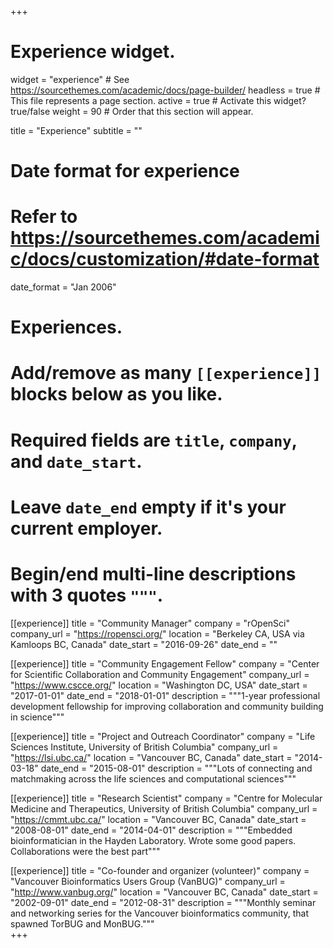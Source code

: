 +++
# Experience widget.
widget = "experience"  # See https://sourcethemes.com/academic/docs/page-builder/
headless = true  # This file represents a page section.
active = true  # Activate this widget? true/false
weight = 90  # Order that this section will appear.

title = "Experience"
subtitle = ""

# Date format for experience
#   Refer to https://sourcethemes.com/academic/docs/customization/#date-format
date_format = "Jan 2006"

# Experiences.
#   Add/remove as many `[[experience]]` blocks below as you like.
#   Required fields are `title`, `company`, and `date_start`.
#   Leave `date_end` empty if it's your current employer.
#   Begin/end multi-line descriptions with 3 quotes `"""`.
[[experience]]
  title = "Community Manager"
  company = "rOpenSci"
  company_url = "https://ropensci.org/"
  location = "Berkeley CA, USA via Kamloops BC, Canada"
  date_start = "2016-09-26"
  date_end = ""

[[experience]]
  title = "Community Engagement Fellow"
  company = "Center for Scientific Collaboration and Community Engagement"
  company_url = "https://www.cscce.org/"
  location = "Washington DC, USA"
  date_start = "2017-01-01"
  date_end = "2018-01-01"
  description = """1-year professional development fellowship for improving collaboration and community building in science"""

[[experience]]
  title = "Project and Outreach Coordinator"
  company = "Life Sciences Institute, University of British Columbia"
  company_url = "https://lsi.ubc.ca/"
  location = "Vancouver BC, Canada"
  date_start = "2014-03-18"
  date_end = "2015-08-01"
  description = """Lots of connecting and matchmaking across the life sciences and computational sciences"""

[[experience]]
  title = "Research Scientist"
  company = "Centre for Molecular Medicine and Therapeutics, University of British Columbia"
  company_url = "https://cmmt.ubc.ca/"
  location = "Vancouver BC, Canada"
  date_start = "2008-08-01"
  date_end = "2014-04-01"
  description = """Embedded bioinformatician in the Hayden Laboratory. Wrote some good papers. Collaborations were the best part"""
  
[[experience]]
  title = "Co-founder and organizer (volunteer)"
  company = "Vancouver Bioinformatics Users Group (VanBUG)"
  company_url = "http://www.vanbug.org/"
  location = "Vancouver BC, Canada"
  date_start = "2002-09-01"
  date_end = "2012-08-31"
  description = """Monthly seminar and networking series for the Vancouver bioinformatics community, that spawned TorBUG and MonBUG."""  
+++
